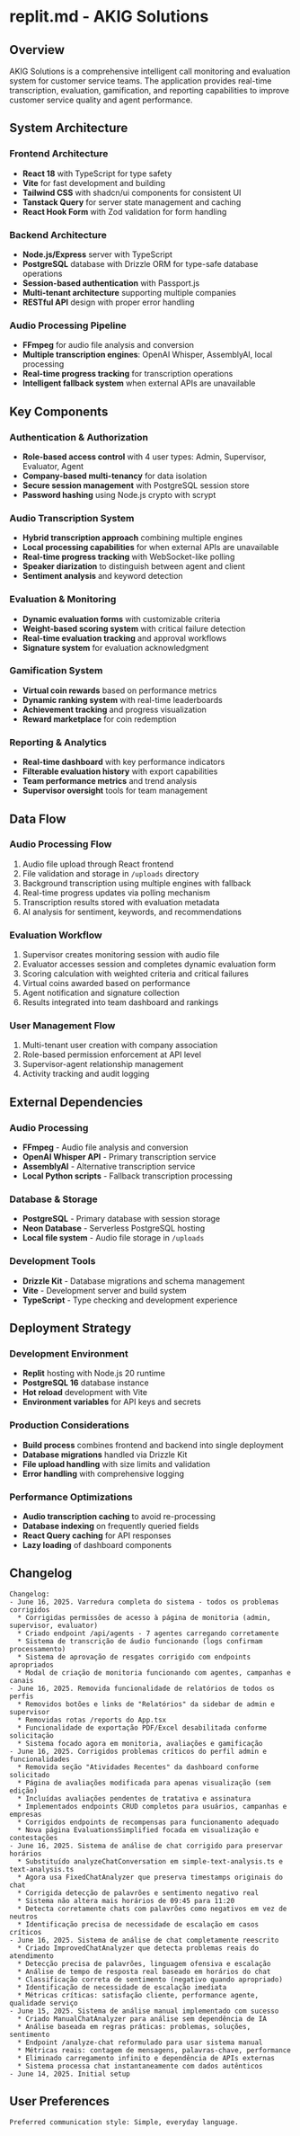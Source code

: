 # replit.md - AKIG Solutions

## Overview

AKIG Solutions is a comprehensive intelligent call monitoring and evaluation system for customer service teams. The application provides real-time transcription, evaluation, gamification, and reporting capabilities to improve customer service quality and agent performance.

## System Architecture

### Frontend Architecture
- **React 18** with TypeScript for type safety
- **Vite** for fast development and building
- **Tailwind CSS** with shadcn/ui components for consistent UI
- **Tanstack Query** for server state management and caching
- **React Hook Form** with Zod validation for form handling

### Backend Architecture
- **Node.js/Express** server with TypeScript
- **PostgreSQL** database with Drizzle ORM for type-safe database operations
- **Session-based authentication** with Passport.js
- **Multi-tenant architecture** supporting multiple companies
- **RESTful API** design with proper error handling

### Audio Processing Pipeline
- **FFmpeg** for audio file analysis and conversion
- **Multiple transcription engines**: OpenAI Whisper, AssemblyAI, local processing
- **Real-time progress tracking** for transcription operations
- **Intelligent fallback system** when external APIs are unavailable

## Key Components

### Authentication & Authorization
- **Role-based access control** with 4 user types: Admin, Supervisor, Evaluator, Agent
- **Company-based multi-tenancy** for data isolation
- **Secure session management** with PostgreSQL session store
- **Password hashing** using Node.js crypto with scrypt

### Audio Transcription System
- **Hybrid transcription approach** combining multiple engines
- **Local processing capabilities** for when external APIs are unavailable
- **Real-time progress tracking** with WebSocket-like polling
- **Speaker diarization** to distinguish between agent and client
- **Sentiment analysis** and keyword detection

### Evaluation & Monitoring
- **Dynamic evaluation forms** with customizable criteria
- **Weight-based scoring system** with critical failure detection
- **Real-time evaluation tracking** and approval workflows
- **Signature system** for evaluation acknowledgment

### Gamification System
- **Virtual coin rewards** based on performance metrics
- **Dynamic ranking system** with real-time leaderboards
- **Achievement tracking** and progress visualization
- **Reward marketplace** for coin redemption

### Reporting & Analytics
- **Real-time dashboard** with key performance indicators
- **Filterable evaluation history** with export capabilities
- **Team performance metrics** and trend analysis
- **Supervisor oversight** tools for team management

## Data Flow

### Audio Processing Flow
1. Audio file upload through React frontend
2. File validation and storage in `/uploads` directory
3. Background transcription using multiple engines with fallback
4. Real-time progress updates via polling mechanism
5. Transcription results stored with evaluation metadata
6. AI analysis for sentiment, keywords, and recommendations

### Evaluation Workflow
1. Supervisor creates monitoring session with audio file
2. Evaluator accesses session and completes dynamic evaluation form
3. Scoring calculation with weighted criteria and critical failures
4. Virtual coins awarded based on performance
5. Agent notification and signature collection
6. Results integrated into team dashboard and rankings

### User Management Flow
1. Multi-tenant user creation with company association
2. Role-based permission enforcement at API level
3. Supervisor-agent relationship management
4. Activity tracking and audit logging

## External Dependencies

### Audio Processing
- **FFmpeg** - Audio file analysis and conversion
- **OpenAI Whisper API** - Primary transcription service
- **AssemblyAI** - Alternative transcription service
- **Local Python scripts** - Fallback transcription processing

### Database & Storage
- **PostgreSQL** - Primary database with session storage
- **Neon Database** - Serverless PostgreSQL hosting
- **Local file system** - Audio file storage in `/uploads`

### Development Tools
- **Drizzle Kit** - Database migrations and schema management
- **Vite** - Development server and build system
- **TypeScript** - Type checking and development experience

## Deployment Strategy

### Development Environment
- **Replit** hosting with Node.js 20 runtime
- **PostgreSQL 16** database instance
- **Hot reload** development with Vite
- **Environment variables** for API keys and secrets

### Production Considerations
- **Build process** combines frontend and backend into single deployment
- **Database migrations** handled via Drizzle Kit
- **File upload handling** with size limits and validation
- **Error handling** with comprehensive logging

### Performance Optimizations
- **Audio transcription caching** to avoid re-processing
- **Database indexing** on frequently queried fields
- **React Query caching** for API responses
- **Lazy loading** of dashboard components

## Changelog

```
Changelog:
- June 16, 2025. Varredura completa do sistema - todos os problemas corrigidos
  * Corrigidas permissões de acesso à página de monitoria (admin, supervisor, evaluator)
  * Criado endpoint /api/agents - 7 agentes carregando corretamente
  * Sistema de transcrição de áudio funcionando (logs confirmam processamento)
  * Sistema de aprovação de resgates corrigido com endpoints apropriados
  * Modal de criação de monitoria funcionando com agentes, campanhas e canais
- June 16, 2025. Removida funcionalidade de relatórios de todos os perfis
  * Removidos botões e links de "Relatórios" da sidebar de admin e supervisor
  * Removidas rotas /reports do App.tsx
  * Funcionalidade de exportação PDF/Excel desabilitada conforme solicitação
  * Sistema focado agora em monitoria, avaliações e gamificação
- June 16, 2025. Corrigidos problemas críticos do perfil admin e funcionalidades
  * Removida seção "Atividades Recentes" da dashboard conforme solicitado
  * Página de avaliações modificada para apenas visualização (sem edição)
  * Incluídas avaliações pendentes de tratativa e assinatura
  * Implementados endpoints CRUD completos para usuários, campanhas e empresas
  * Corrigidos endpoints de recompensas para funcionamento adequado
  * Nova página EvaluationsSimplified focada em visualização e contestações
- June 16, 2025. Sistema de análise de chat corrigido para preservar horários
  * Substituído analyzeChatConversation em simple-text-analysis.ts e text-analysis.ts
  * Agora usa FixedChatAnalyzer que preserva timestamps originais do chat
  * Corrigida detecção de palavrões e sentimento negativo real
  * Sistema não altera mais horários de 09:45 para 11:20
  * Detecta corretamente chats com palavrões como negativos em vez de neutros
  * Identificação precisa de necessidade de escalação em casos críticos
- June 16, 2025. Sistema de análise de chat completamente reescrito
  * Criado ImprovedChatAnalyzer que detecta problemas reais do atendimento
  * Detecção precisa de palavrões, linguagem ofensiva e escalação
  * Análise de tempo de resposta real baseado em horários do chat
  * Classificação correta de sentimento (negativo quando apropriado)
  * Identificação de necessidade de escalação imediata
  * Métricas críticas: satisfação cliente, performance agente, qualidade serviço
- June 15, 2025. Sistema de análise manual implementado com sucesso
  * Criado ManualChatAnalyzer para análise sem dependência de IA
  * Análise baseada em regras práticas: problemas, soluções, sentimento
  * Endpoint /analyze-chat reformulado para usar sistema manual
  * Métricas reais: contagem de mensagens, palavras-chave, performance
  * Eliminado carregamento infinito e dependência de APIs externas
  * Sistema processa chat instantaneamente com dados autênticos
- June 14, 2025. Initial setup
```

## User Preferences

```
Preferred communication style: Simple, everyday language.
```